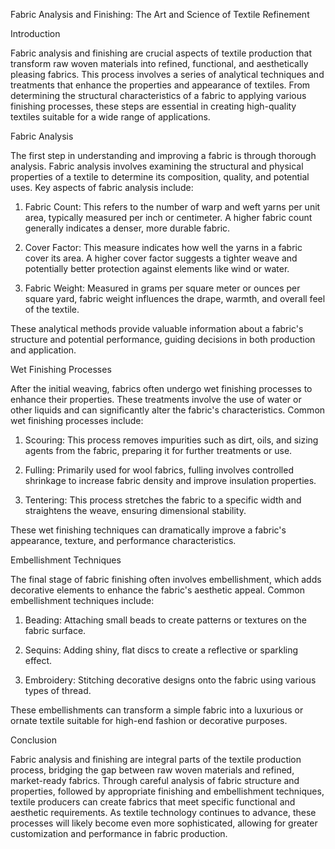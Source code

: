 Fabric Analysis and Finishing: The Art and Science of Textile Refinement

Introduction

Fabric analysis and finishing are crucial aspects of textile production that transform raw woven materials into refined, functional, and aesthetically pleasing fabrics. This process involves a series of analytical techniques and treatments that enhance the properties and appearance of textiles. From determining the structural characteristics of a fabric to applying various finishing processes, these steps are essential in creating high-quality textiles suitable for a wide range of applications.

Fabric Analysis

The first step in understanding and improving a fabric is through thorough analysis. Fabric analysis involves examining the structural and physical properties of a textile to determine its composition, quality, and potential uses. Key aspects of fabric analysis include:

1. Fabric Count: This refers to the number of warp and weft yarns per unit area, typically measured per inch or centimeter. A higher fabric count generally indicates a denser, more durable fabric.

2. Cover Factor: This measure indicates how well the yarns in a fabric cover its area. A higher cover factor suggests a tighter weave and potentially better protection against elements like wind or water.

3. Fabric Weight: Measured in grams per square meter or ounces per square yard, fabric weight influences the drape, warmth, and overall feel of the textile.

These analytical methods provide valuable information about a fabric's structure and potential performance, guiding decisions in both production and application.

Wet Finishing Processes

After the initial weaving, fabrics often undergo wet finishing processes to enhance their properties. These treatments involve the use of water or other liquids and can significantly alter the fabric's characteristics. Common wet finishing processes include:

1. Scouring: This process removes impurities such as dirt, oils, and sizing agents from the fabric, preparing it for further treatments or use.

2. Fulling: Primarily used for wool fabrics, fulling involves controlled shrinkage to increase fabric density and improve insulation properties.

3. Tentering: This process stretches the fabric to a specific width and straightens the weave, ensuring dimensional stability.

These wet finishing techniques can dramatically improve a fabric's appearance, texture, and performance characteristics.

Embellishment Techniques

The final stage of fabric finishing often involves embellishment, which adds decorative elements to enhance the fabric's aesthetic appeal. Common embellishment techniques include:

1. Beading: Attaching small beads to create patterns or textures on the fabric surface.

2. Sequins: Adding shiny, flat discs to create a reflective or sparkling effect.

3. Embroidery: Stitching decorative designs onto the fabric using various types of thread.

These embellishments can transform a simple fabric into a luxurious or ornate textile suitable for high-end fashion or decorative purposes.

Conclusion

Fabric analysis and finishing are integral parts of the textile production process, bridging the gap between raw woven materials and refined, market-ready fabrics. Through careful analysis of fabric structure and properties, followed by appropriate finishing and embellishment techniques, textile producers can create fabrics that meet specific functional and aesthetic requirements. As textile technology continues to advance, these processes will likely become even more sophisticated, allowing for greater customization and performance in fabric production.